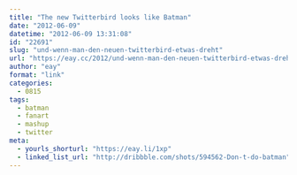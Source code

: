 ```yaml
---
title: "The new Twitterbird looks like Batman"
date: "2012-06-09"
datetime: "2012-06-09 13:31:08"
id: "22691"
slug: "und-wenn-man-den-neuen-twitterbird-etwas-dreht"
url: "https://eay.cc/2012/und-wenn-man-den-neuen-twitterbird-etwas-dreht/"
author: "eay"
format: "link"
categories:
  - 0815
tags:
  - batman
  - fanart
  - mashup
  - twitter
meta:
  - yourls_shorturl: "https://eay.li/1xp"
  - linked_list_url: "http://dribbble.com/shots/594562-Don-t-do-batman"
---
```



